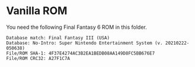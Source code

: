 # Vanilla ROM

You need the following Final Fantasy 6 ROM in this folder.

```
Database match: Final Fantasy III (USA)
Database: No-Intro: Super Nintendo Entertainment System (v. 20210222-050638)
File/ROM SHA-1: 4F37E4274AC3B2EA1BEDB08AA149D8FC5BB676E7
File/ROM CRC32: A27F1C7A
```
